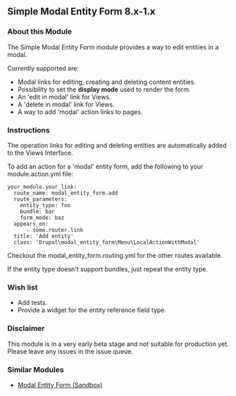 Simple Modal Entity Form 8.x-1.x
---------------

### About this Module

The Simple Modal Entity Form module provides a way to edit entities in a modal.

Currently supported are:
- Modal links for editing, creating and deleting content entities.
- Possibility to set the **display mode** used to render the form.
- An 'edit in modal' link for Views.
- A 'delete in modal' link for Views.
- A way to add 'modal' action links to pages.

### Instructions

The operation links for editing and deleting entities are automatically added to the Views Interface.

To add an action for a 'modal' entity form, add the following to your module.action.yml file: 

```
your_module.your_link:
  route_name: modal_entity_form.add
  route_parameters:
    entity_type: foo
    bundle: bar
    form_mode: baz
  appears_on:
      - some.router.link
  title: 'Add entity'
  class: 'Drupal\modal_entity_form\Menu\LocalActionWithModal'
```

Checkout the modal_entity_form.routing.yml for the other routes available.

If the entity type doesn't support bundles, just repeat the entity type.

### Wish list
- Add tests.
- Provide a widget for the entity reference field type.

### Disclaimer
This module is in a very early beta stage and not suitable for production yet. Please leave any issues in the issue queue.

### Similar Modules

- [Modal Entity Form (Sandbox)](https://www.drupal.org/sandbox/michaelpetri/2827680)
